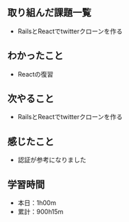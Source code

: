 ## 取り組んだ課題一覧
- RailsとReactでtwitterクローンを作る
## わかったこと
- Reactの復習
## 次やること
- RailsとReactでtwitterクローンを作る
## 感じたこと
- 認証が参考になりました
## 学習時間
- 本日：1h00m
- 累計：900h15m

